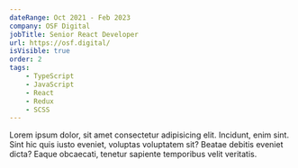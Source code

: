 ```yaml
---
dateRange: Oct 2021 - Feb 2023
company: OSF Digital
jobTitle: Senior React Developer
url: https://osf.digital/
isVisible: true
order: 2
tags:
    - TypeScript
    - JavaScript
    - React
    - Redux
    - SCSS
---
```


Lorem ipsum dolor, sit amet consectetur adipisicing elit. Incidunt, enim sint. Sint hic quis iusto eveniet, voluptas voluptatem sit? Beatae debitis eveniet dicta? Eaque obcaecati, tenetur sapiente temporibus velit veritatis.
